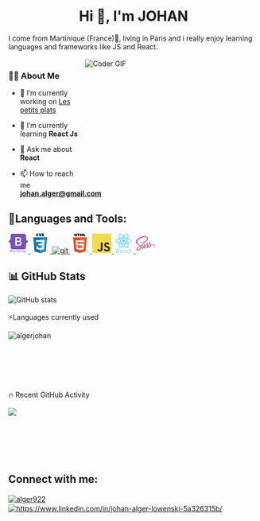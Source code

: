
<h1 align="center">Hi 👋, I'm JOHAN</h1>

I come from Martinique (France)🌴, living in Paris and i really enjoy learning languages and frameworks like JS and React.
<br/>
<br/><img align="right" alt="Coder GIF" height=250 width=350 src="https://thumbs.gfycat.com/EvilNextDevilfish-small.gif" />
<h3>🙋‍♂️ About Me</h3>

- 🔭 I’m currently working on [Les petits plats](https://algerjohan.github.io/Les-Petits-Plats/)

- 🌱 I’m currently learning **React Js**
>
- 💬 Ask me about **React**

- 📫 How to reach me **johan.alger@gmail.com**


## 🚀Languages and Tools:
<p align="left"> <a href="https://getbootstrap.com" target="_blank" rel="noreferrer"> <img src="https://raw.githubusercontent.com/devicons/devicon/master/icons/bootstrap/bootstrap-plain-wordmark.svg" alt="bootstrap" width="40" height="40"/> </a> <a href="https://www.w3schools.com/css/" target="_blank" rel="noreferrer"> <img src="https://raw.githubusercontent.com/devicons/devicon/master/icons/css3/css3-original-wordmark.svg" alt="css3" width="40" height="40"/> </a> <a href="https://git-scm.com/" target="_blank" rel="noreferrer"> <img src="https://www.vectorlogo.zone/logos/git-scm/git-scm-icon.svg" alt="git" width="40" height="40"/> </a> <a href="https://www.w3.org/html/" target="_blank" rel="noreferrer"> <img src="https://raw.githubusercontent.com/devicons/devicon/master/icons/html5/html5-original-wordmark.svg" alt="html5" width="40" height="40"/> </a> <a href="https://developer.mozilla.org/en-US/docs/Web/JavaScript" target="_blank" rel="noreferrer"> <img src="https://raw.githubusercontent.com/devicons/devicon/master/icons/javascript/javascript-original.svg" alt="javascript" width="40" height="40"/> </a> <a href="https://reactjs.org/" target="_blank" rel="noreferrer"> <img src="https://raw.githubusercontent.com/devicons/devicon/master/icons/react/react-original-wordmark.svg" alt="react" width="40" height="40"/> </a> </a> <a href="https://sass-lang.com" target="_blank" rel="noreferrer"> <img src="https://raw.githubusercontent.com/devicons/devicon/master/icons/sass/sass-original.svg" alt="sass" width="40" height="40"/> </a> </p>


## 📊 GitHub Stats

![GitHub stats](https://github-readme-stats.vercel.app/api?username=AlgerJohan&show_icons=true&theme=algolia)
<br/>
<br/>
⚡Languages currently used
<p><img align="left" src="https://github-readme-stats.vercel.app/api/top-langs?username=algerjohan&show_icons=true&locale=en&layout=compact&theme=algolia" alt="algerjohan" /></p>
<br/>
<br/>
<br/>
<br/>
<br/>
<br/>
<br/>
🔥 Recent GitHub Activity
<br/>
<br/>
<a href="https://algerjohan.github.io/Les-Petits-Plats/">
  
  <img align="left" src="https://github-readme-stats.vercel.app/api/pin/?username=AlgerJohan&show_icons=true&theme=algolia&repo=Les-Petits-Plats" />
</a>
<br/>
<br/>
<br/>
<br/>
<br/>
<br/>

## Connect with me:
<p align="left">
<a href="https://twitter.com/alger922" target="blank"><img align="center" src="https://raw.githubusercontent.com/rahuldkjain/github-profile-readme-generator/master/src/images/icons/Social/twitter.svg" alt="alger922" height="30" width="40" /></a>
<a href="https://www.linkedin.com/in/johan-alger-lowenski-5a326315b/" target="blank"><img align="center" src="https://raw.githubusercontent.com/rahuldkjain/github-profile-readme-generator/master/src/images/icons/Social/linked-in-alt.svg" alt="https://www.linkedin.com/in/johan-alger-lowenski-5a326315b/" height="30" width="40" /></a>
</p>
